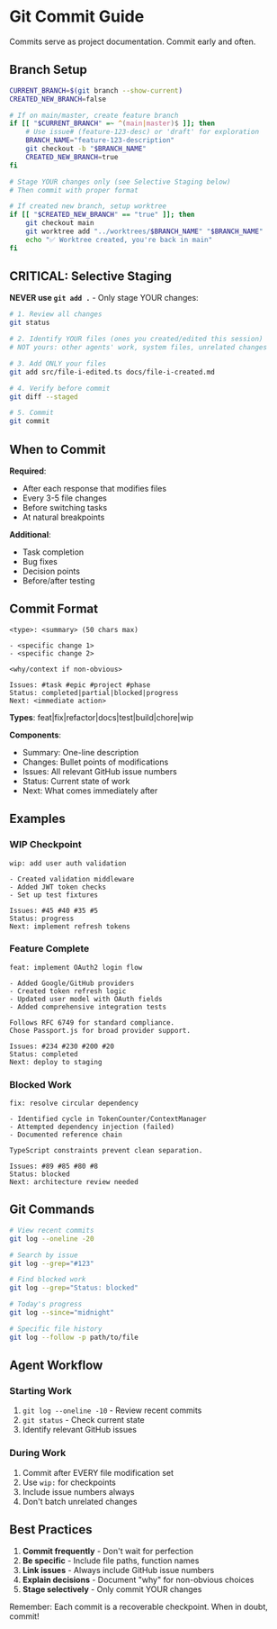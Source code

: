 # Git Commit Guide

Commits serve as project documentation. Commit early and often.

## Branch Setup

```bash
CURRENT_BRANCH=$(git branch --show-current)
CREATED_NEW_BRANCH=false

# If on main/master, create feature branch
if [[ "$CURRENT_BRANCH" =~ ^(main|master)$ ]]; then
    # Use issue# (feature-123-desc) or 'draft' for exploration
    BRANCH_NAME="feature-123-description"
    git checkout -b "$BRANCH_NAME"
    CREATED_NEW_BRANCH=true
fi

# Stage YOUR changes only (see Selective Staging below)
# Then commit with proper format

# If created new branch, setup worktree
if [[ "$CREATED_NEW_BRANCH" == "true" ]]; then
    git checkout main
    git worktree add "../worktrees/$BRANCH_NAME" "$BRANCH_NAME"
    echo "✅ Worktree created, you're back in main"
fi
```

## CRITICAL: Selective Staging

**NEVER use `git add .`** - Only stage YOUR changes:

```bash
# 1. Review all changes
git status

# 2. Identify YOUR files (ones you created/edited this session)
# NOT yours: other agents' work, system files, unrelated changes

# 3. Add ONLY your files
git add src/file-i-edited.ts docs/file-i-created.md

# 4. Verify before commit
git diff --staged

# 5. Commit
git commit
```

## When to Commit

**Required**:
- After each response that modifies files
- Every 3-5 file changes
- Before switching tasks
- At natural breakpoints

**Additional**:
- Task completion
- Bug fixes
- Decision points
- Before/after testing

## Commit Format

```
<type>: <summary> (50 chars max)

- <specific change 1>
- <specific change 2>

<why/context if non-obvious>

Issues: #task #epic #project #phase
Status: completed|partial|blocked|progress
Next: <immediate action>
```

**Types**: feat|fix|refactor|docs|test|build|chore|wip

**Components**:
- Summary: One-line description
- Changes: Bullet points of modifications
- Issues: All relevant GitHub issue numbers
- Status: Current state of work
- Next: What comes immediately after

## Examples

### WIP Checkpoint
```
wip: add user auth validation

- Created validation middleware
- Added JWT token checks
- Set up test fixtures

Issues: #45 #40 #35 #5
Status: progress
Next: implement refresh tokens
```

### Feature Complete
```
feat: implement OAuth2 login flow

- Added Google/GitHub providers
- Created token refresh logic
- Updated user model with OAuth fields
- Added comprehensive integration tests

Follows RFC 6749 for standard compliance.
Chose Passport.js for broad provider support.

Issues: #234 #230 #200 #20
Status: completed
Next: deploy to staging
```

### Blocked Work
```
fix: resolve circular dependency

- Identified cycle in TokenCounter/ContextManager
- Attempted dependency injection (failed)
- Documented reference chain

TypeScript constraints prevent clean separation.

Issues: #89 #85 #80 #8
Status: blocked
Next: architecture review needed
```

## Git Commands

```bash
# View recent commits
git log --oneline -20

# Search by issue
git log --grep="#123"

# Find blocked work
git log --grep="Status: blocked"

# Today's progress
git log --since="midnight"

# Specific file history
git log --follow -p path/to/file
```

## Agent Workflow

### Starting Work
1. `git log --oneline -10` - Review recent commits
2. `git status` - Check current state
3. Identify relevant GitHub issues

### During Work
1. Commit after EVERY file modification set
2. Use `wip:` for checkpoints
3. Include issue numbers always
4. Don't batch unrelated changes

## Best Practices

1. **Commit frequently** - Don't wait for perfection
2. **Be specific** - Include file paths, function names
3. **Link issues** - Always include GitHub issue numbers
4. **Explain decisions** - Document "why" for non-obvious choices
5. **Stage selectively** - Only commit YOUR changes

Remember: Each commit is a recoverable checkpoint. When in doubt, commit!